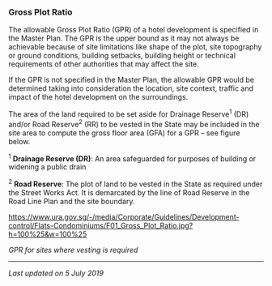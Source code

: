### Gross Plot Ratio

The allowable Gross Plot Ratio (GPR) of a hotel development is specified
in the Master Plan. The GPR is the upper bound as it may not always be
achievable because of site limitations like shape of the plot, site
topography or ground conditions, building setbacks, building height or
technical requirements of other authorities that may affect the site.

If the GPR is not specified in the Master Plan, the allowable GPR would
be determined taking into consideration the location, site context,
traffic and impact of the hotel development on the surroundings.

The area of the land required to be set aside for Drainage
Reserve<sup>1</sup> (DR) and/or Road Reserve<sup>2</sup> (RR) to be
vested in the State may be included in the site area to compute the
gross floor area (GFA) for a GPR – see figure below.

<sup>1</sup> **Drainage Reserve (DR)**: An area safeguarded for purposes
of building or widening a public drain

<sup>2</sup> **Road Reserve**: The plot of land to be vested in the
State as required under the Street Works Act. It is demarcated by the
line of Road Reserve in the Road Line Plan and the site boundary.

<https://www.ura.gov.sg/-/media/Corporate/Guidelines/Development-control/Flats-Condominiums/F01_Gross_Plot_Ratio.jpg?h=100%25&w=100%25>

*GPR for sites where vesting is required*

------------------------------------------------------------------------

*Last updated on 5 July 2019*
